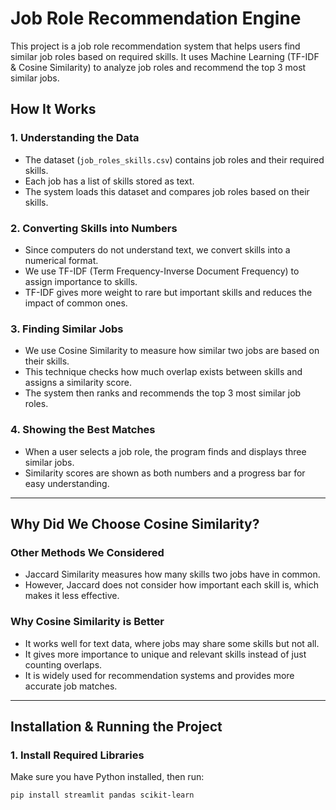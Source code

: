 # Job Role Recommendation Engine

This project is a job role recommendation system that helps users find similar job roles based on required skills. It uses Machine Learning (TF-IDF & Cosine Similarity) to analyze job roles and recommend the top 3 most similar jobs.

## How It Works

### 1. Understanding the Data  
- The dataset (`job_roles_skills.csv`) contains job roles and their required skills.  
- Each job has a list of skills stored as text.  
- The system loads this dataset and compares job roles based on their skills.

### 2. Converting Skills into Numbers  
- Since computers do not understand text, we convert skills into a numerical format.  
- We use TF-IDF (Term Frequency-Inverse Document Frequency) to assign importance to skills.  
- TF-IDF gives more weight to rare but important skills and reduces the impact of common ones.

### 3. Finding Similar Jobs  
- We use Cosine Similarity to measure how similar two jobs are based on their skills.  
- This technique checks how much overlap exists between skills and assigns a similarity score.  
- The system then ranks and recommends the top 3 most similar job roles.

### 4. Showing the Best Matches  
- When a user selects a job role, the program finds and displays three similar jobs.  
- Similarity scores are shown as both numbers and a progress bar for easy understanding.  

---

## Why Did We Choose Cosine Similarity?

### Other Methods We Considered  
- Jaccard Similarity measures how many skills two jobs have in common.  
- However, Jaccard does not consider how important each skill is, which makes it less effective.  

### Why Cosine Similarity is Better  
- It works well for text data, where jobs may share some skills but not all.  
- It gives more importance to unique and relevant skills instead of just counting overlaps.  
- It is widely used for recommendation systems and provides more accurate job matches.  

---

## Installation & Running the Project

### 1. Install Required Libraries
Make sure you have Python installed, then run:  
```bash
pip install streamlit pandas scikit-learn
